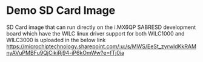 # Demo SD Card Image 
  SD Card image that can run directly on the i.MX6QP SABRESD development board which have the WILC linux driver support for both WILC1000 and WILC3000 is uploaded in the below link
     https://microchiptechnology.sharepoint.com/:u:/s/MWS/EeSt_zyrwldKkRAMnyAVuPMBFu9QjCikiRj94-iP6kOmWw?e=fTj0ia 
